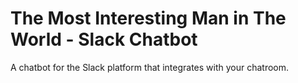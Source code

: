 # The Most Interesting Man in The World - Slack Chatbot
A chatbot for the Slack platform that integrates with your chatroom.
